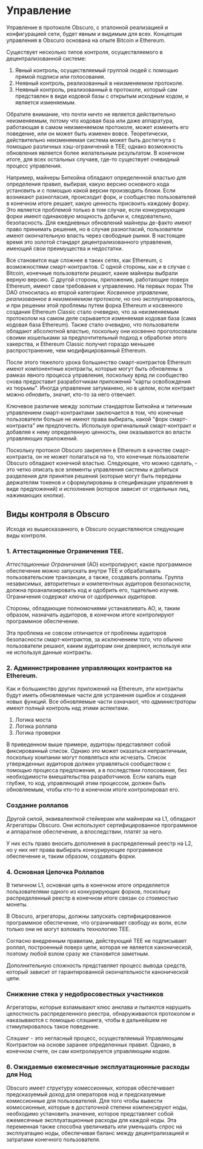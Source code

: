 # Управление
Управление в протоколе Obscuro, с эталонной реализацией и конфигурацией сети, будет явным и видимым для всех. Концепция управления в Obscuro основана на опыте Bitcoin и Ethereum.

Существует несколько типов контроля, осуществляемого в децентрализованной системе:
1. Явный контроль, осуществляемый группой людей с помощью прямой подписи или голосования.
2. Неявный контроль, реализованный в неизменяемом протоколе.
3. Неявный контроль, реализованный в протоколе, который сам представлен в виде кодовой базы с открытым исходным кодом, и является изменяемым.

Обратите внимание, что почти ничто не является действительно неизменяемым, потому что кодовая база или даже аппаратура, работающая в самом неизменяемом протоколе, может изменить его поведение, или он может быть изменен вовсе. Теоретически, действительно неизменяемая система может быть достигнута с помощью различных хэш-ограничений в TEE; однако возможность обновления является более желательным результатом. В конечном итоге, для всех остальных случаев, где-то существует очевидный процесс управления.

Например, майнеры Биткойна обладают определенной властью для определения правил, выбирая, какую версию основного кода установить и с помощью какой версии производить блоки. Если возникают разногласия, происходит форк, и сообщество пользователей в конечном итоге решает, какую ценность присвоить каждому форку. Это является проблемой только в том случае, если конкурирующие форки имеют одинаковую мощность добычи и, следовательно, безопасность. Для ежедневных обновлений майнеры де-факто имеют право принимать решения, но в случае разногласий, пользователи имеют окончательную власть через свободные рынки. 
В настоящее время это золотой стандарт децентрализованного управления, имеющий свои преимущества и недостатки.

Все становится еще сложнее в таких сетях, как Ethereum, с возможностями смарт-контрактов. С одной стороны, как и в случае с Bitcoin, конечные пользователи решают, какие майнеры выбрали верную версию. С другой стороны, приложения, работающие поверх Ethereum, имеют свои требования к управлению. На первых порах The DAO относилась ко второй категории: _Косвенное управление, реализованное в неизменяемом протоколе_, но оно эксплуатировалось, и при решении этой проблемы путем форка Ethereum и косвенного создания Ethereum Classic стало очевидно, что за неизменяемым протоколом на самом деле скрывается изменяемая кодовая база (сама кодовая база Ethereum). Также стало очевидно, что пользователи обладают абсолютной властью, поскольку они косвенно проголосовали своими кошельками за предпочтительный подход к обработке этого хакерства, и Ethereum Classic получил гораздо меньшее распространение, чем модифицированный Ethereum.

После этого тяжелого урока большинство смарт-контрактов Ethereum имеют компонентные контракты, которые могут быть обновлены в рамках явного процесса управления, поскольку вряд ли сообщество снова предоставит разработчикам приложений "карты освобождения из тюрьмы". Иногда управление затуманено, но в целом, если контракт можно _обновить_, значит, кто-то за него отвечает.

Ключевое различие между золотым стандартом Биткойна и типичным управлением смарт-контрактами заключается в том, что конечные пользователи больше не имеют права выбирать, какой "форк смарт-контракта" им предпочесть. Используя оригинальный смарт-контракт и добавляя к нему определенную ценность, они оказываются во власти управляющих приложений.

Поскольку протокол Obscuro закреплен в Ethereum в качестве смарт-контракта, он не может полагаться на то, что конечные пользователи Obscuro обладают конечной властью. Следующее, что можно сделать, - это четко описать все элементы управления системы и добиться разделения для принятия решений (которые могут быть переданы держателям токенов и сформулированы в спецификации управления в виде предложений) и исполнения (которое зависит от отдельных лиц, нажимающих кнопки).

## Виды контроля в Obscuro
Исходя из вышесказанного, в Obscuro осуществляются следующие виды контроля.

###  1. Аттестационные Ограничения TEE.
_Аттестационные Ограничения_ (АО) контролируют, какое программное обеспечение можно запускать внутри TEE и обрабатывать пользовательские транзакции, а также, создавать роллапы. Группа независимых, авторитетных и компетентных аудиторов безопасности, должна проанализировать код и одобрить его, тщательно изучив. Ограничения содержат ключи от _одобренных аудиторов_.

Стороны, обладающие полномочиями устанавливать АО, и, таким образом, назначать аудиторов, в конечном итоге контролируют программное обеспечение.

Эта проблема не совсем отличается от проблемы аудиторов безопасности смарт-контрактов, за исключением того, что обычно пользователи решают, каким аудиторам они доверяют, используя или не используя данные контракты.

###  2. Администрирование управляющих контрактов на Ethereum.
Как и большинство других приложений на Ethereum, эти контракты будут иметь обновляемые части для устранения ошибок и создания новых функций. Все обновляемые части означают, что _администраторы_ имеют полный контроль над этими аспектами.
1. Логика моста
2. Логика роллапа
3. Логика проверки

В приведенном выше примере, аудиторы представляют собой фиксированный список. Однако это может оказаться непрактичным, поскольку компании могут появляться или исчезать. Список утвержденных аудиторов должен управляться сообществом с помощью процесса предложения, а в последствии голосования, без необходимости вмешательства разработчиков. Если капать еще глубже, то код, управляющий этим процессом, должен быть обновляемым, чтобы кто-то в конечном итоге контролировал его.

###  Создание роллапов
Другой силой, эквивалентной стейкерам или майнерам на L1, обладают Агрегаторы Obscuro. Они используют сертифицированное программное и аппаратное обеспечение, а впоследствии, платят за него.

У них есть право вносить дополнения в распределенный реестр на L2, но у них нет права выбирать конкурирующее программное обеспечение и, таким образом, создавать форки.

###  4. Основная Цепочка Роллапов 
В типичном L1, основная цепь в конечном итоге определяется пользователями одного из конкурирующих форков, поскольку распределенный реестр в конечном итоге связан со стоимостью монеты.

В Obscuro, агрегаторы, должны запускать сертифицированное программное обеспечение, что ограничивает свободу их воли, если только они не могут взломать технологию TEE.

Согласно внедренным правилам, действующий TEE не подписывает роллап, построенный поверх цепи, которая не является канонической, поэтому любой взлом сразу же становится заметным.

Дополнительную сложность представляет процесс вывода средств, который зависит от гарантированной окончательности канонической цепи.

###  Снижение стека  у недобросовестных участников
Агрегаторы, которые взламывают клюс анклава и пытаются нарушить целостность распределенного реестра, обнаруживаются протоколом и наказываются с помощью слэшинга, чтобы в дальнейшем не стимулировалось такое поведение.

Слэшинг - это негласный процесс, осуществляемый Управляющим Контрактом на основе заранее определенных правил. Однако, в конечном счете, он сам контролируется управляющим кодом.

###  6. Ожидаемые ежемесячные эксплуатационные расходы для Нод
Obscuro имеет структуру комиссионных, которая обеспечивает предсказуемый доход для операторов нод и предсказуемые комиссионные для пользователей. Для того чтобы вывести комиссионные, которые в достаточной степени компенсируют ноды, необходимо установить значение, которое представляет собой ежемесячные эксплуатационные расходы для каждой ноды. 
Эта переменная также способна увеличивать или уменьшать спрос на эксплуатацию ноды, обеспечивая баланс между децентрализацией и затратами конечного пользователя.
